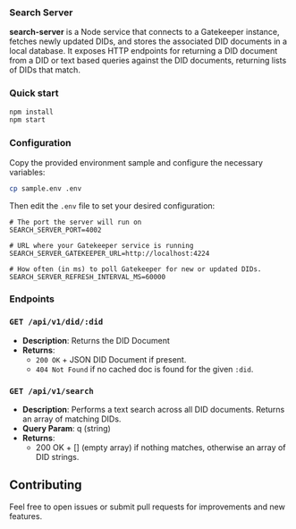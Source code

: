 

### Search Server

**search-server** is a Node service that connects to a Gatekeeper instance, fetches newly updated DIDs, and stores the associated DID documents in a local database. It exposes HTTP endpoints for returning a DID document from a DID or text based queries against the DID documents, returning lists of DIDs that match.

### Quick start

```bash
npm install
npm start
```

### Configuration

Copy the provided environment sample and configure the necessary variables:

```bash
cp sample.env .env
```

Then edit the `.env` file to set your desired configuration:

```env
# The port the server will run on
SEARCH_SERVER_PORT=4002

# URL where your Gatekeeper service is running
SEARCH_SERVER_GATEKEEPER_URL=http://localhost:4224

# How often (in ms) to poll Gatekeeper for new or updated DIDs.
SEARCH_SERVER_REFRESH_INTERVAL_MS=60000
```

### Endpoints

### `GET /api/v1/did/:did`
- **Description**: Returns the DID Document
- **Returns**:
    - `200 OK` + JSON DID Document if present.
    - `404 Not Found` if no cached doc is found for the given `:did`.

### `GET /api/v1/search`
- **Description**: Performs a text search across all DID documents. Returns an array of matching DIDs.
- **Query Param**: q (string)
- **Returns**:
    - 200 OK + [] (empty array) if nothing matches, otherwise an array of DID strings.

## Contributing

Feel free to open issues or submit pull requests for improvements and new features.

